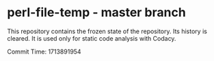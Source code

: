 # perl-file-temp - master branch

This repository contains the frozen state of the repository.
Its history is cleared. It is used only for static code
analysis with Codacy.

Commit Time: 1713891954